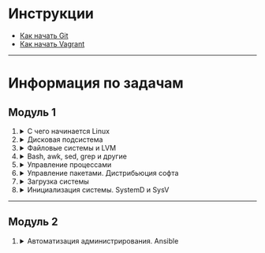 # Инструкции

* [Как начать Git](git_quick_start.md)
* [Как начать Vagrant](vagrant_quick_start.md)


---


# Информация по задачам

## Модуль 1


1. <details> <summary> С чего начинается Linux </summary>
    
    - [`Задача 1`](tasks/module_1/1_Where_does_linux_start/1_task.md)
    - [Инструкция по установке ядра](tasks/module_1/1_Where_does_linux_start/1_Abstract.md)
    - [Список необходимых пакетов](tasks/module_1/1_Where_does_linux_start/1_Necessary_Packages.md)
    
    </details>


1. <details> <summary> Дисковая подсистема </summary> 

    - [`Задача 2`](tasks/module_1/2_Disk_subsystem/2_task.md)
    - [Vagrantfile. Окружение для выполнения задачи](tasks/module_1/2_Disk_subsystem/Vagrantfile)
    - [Скрипт для создания RAID-массива](tasks/module_1/2_Disk_subsystem/create_raid.sh)
    - [mdadm.conf. Конфигурационный файл с информацией о массиве](tasks/module_1/2_Disk_subsystem/mdadm.conf)

    </details>


1. <details> <summary> Файловые системы и LVM </summary>

    - [`Задача 3`](tasks/module_1/3_File_Systems_and_LVM/3_task.md)
    - [Vagrantfile. Окружение для выполнения задачи](tasks/module_1/3_File_Systems_and_LVM/Vagrantfile)
    - [Инструкция по выполнению задачи](tasks/module_1/3_File_Systems_and_LVM/lvm.sh)
    - [Запись выполнения задачи в формате script](tasks/module_1/3_File_Systems_and_LVM/3_File_Systems_and_LVM.script)

    </details>


1. <details> <summary> Bash, awk, sed, grep и другие </summary>

    - [`Задача 4`](tasks/module_1/4_Bash_awk_sed_grep_and_others/4_task.md)
        - [Чек-лист по задаче](tasks/module_1/4_Bash_awk_sed_grep_and_others/4_task_checklist.md)
    - [Скрипт](tasks/module_1/4_Bash_awk_sed_grep_and_others/watchguard)
        - [Конфигурационный файл скрипта](tasks/module_1/4_Bash_awk_sed_grep_and_others/includes/watchguard.cfg)
        - [Функции скрипта](tasks/module_1/4_Bash_awk_sed_grep_and_others/includes/functions)

    </details>


1. <details> <summary> Управление процессами </summary>

    - [`Задача 5`](tasks/module_1/5_Pocess_Management/5_task.md)
    - [Конспект](tasks/module_1/5_Pocess_Management/5_abstract.md)
    - [Реализация `"ps -ax"`](tasks/module_1/5_Pocess_Management/ps_ax.sh)
        - [Запись результата в формате `asciinema`.json](tasks/module_1/5_Pocess_Management/ps_ax.sh.asciinema.json)

    </details>


1. <details> <summary> Управление пакетами. Дистрибьюция софта </summary>

    - [`Задача 6`](tasks/module_1/6_Package_Management_Software_distribution/6_task.md)
    - [Конспект](tasks/module_1/6_Package_Management_Software_distribution/6_abstract.md)
    - [Инструкция по выполнению задачи](tasks/module_1/6_Package_Management_Software_distribution/6_task_guide.md)
        - [nginx.spec - изменённый файл spec](tasks/module_1/6_Package_Management_Software_distribution/nginx.spec)

    </details>


1. <details> <summary> Загрузка системы </summary>

    - [`Задача 7`](tasks/module_1/7_System_boot/7_task.md)
        - Попасть в систему без пароля несколькими способами:
            1. [Способ 1](tasks/module_1/7_System_boot/7_task_1_1.webm)
            2. [Способ 2](tasks/module_1/7_System_boot/7_task_1_2.webm)
            3. [Способ 3](tasks/module_1/7_System_boot/7_task_1_3.webm)
        - [Переименовать LVM в системе](tasks/module_1/7_System_boot/7_task_2.webm)
        - [Добавить модуль в initrd](tasks/module_1/7_System_boot/7_task_3.webm)
    - [Конспект](tasks/module_1/7_System_boot/7_abstract.md)
    - Модуль 01test:
        - [module-setup.sh](tasks/module_1/7_System_boot/01test/module-setup.sh)
        - [test.sh](tasks/module_1/7_System_boot/01test/test.sh)

    </details>


1. <details> <summary> Инициализация системы. SystemD и SysV </summary>

    - [`Задача 8`](tasks/module_1/8_System_initialization_Systemd_and_SysV/8_task.md)
        - [Файлы задач 1,2,3](tasks/module_1/8_System_initialization_Systemd_and_SysV/8_task)
    - [Конспект](tasks/module_1/8_System_initialization_Systemd_and_SysV/8_abstract.md)

    </details>


---


## Модуль 2

1. <details> <summary> Автоматизация администрирования. Ansible </summary> 



</details>

